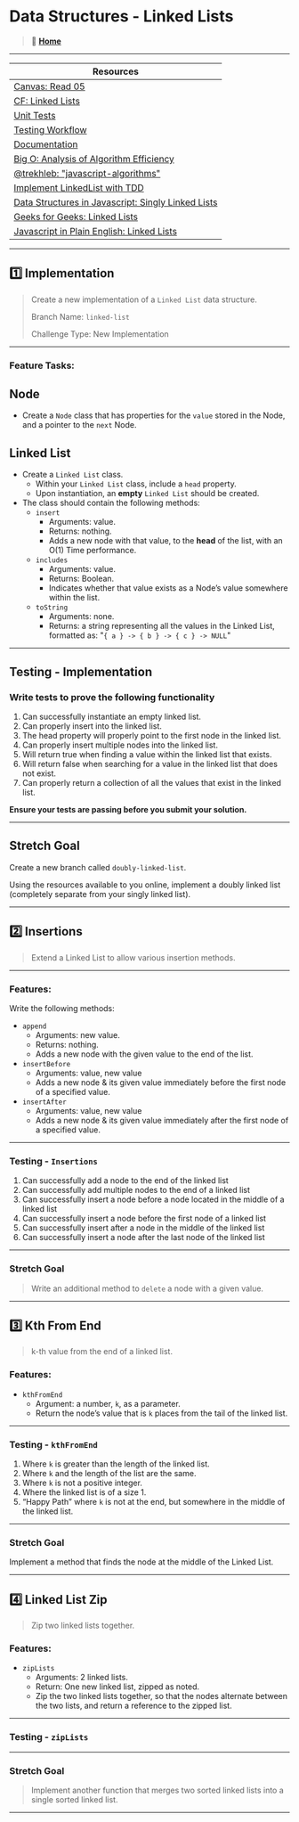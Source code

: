 # Data Structures - Linked Lists

> 🏡 **[**Home**](../../README.md)**

---

| Resources |
|---|
| [Canvas: Read 05](https://bit.ly/3fjKS0L) |
| [CF: Linked Lists](https://bit.ly/3dDE2CR) |
| [Unit Tests](https://bit.ly/3RinlKV) |
| [Testing Workflow](https://bit.ly/3y2KAln) |
| [Documentation](https://bit.ly/3ULbwjj) |
| [Big O: Analysis of Algorithm Efficiency](https://bit.ly/3DSWKkz) |
| [@trekhleb: "javascript-algorithms"](https://bit.ly/3DTTKEA) |
| [Implement LinkedList with TDD](https://bit.ly/3dL3Sow) |
| [Data Structures in Javascript: Singly Linked Lists](https://bit.ly/3frnWN8) |
| [Geeks for Geeks: Linked Lists](https://bit.ly/3rhZjFu) |
| [Javascript in Plain English: Linked Lists](https://bit.ly/3SHnRDn) |

---

## 1️⃣ Implementation

> Create a new implementation of a `Linked List` data structure.
>
> Branch Name: `linked-list`
>
> Challenge Type: New Implementation

---

### Feature Tasks:

## **Node**

- Create a `Node` class that has properties for the `value` stored in the Node, and a pointer to the `next` Node.

## **Linked List**

- Create a `Linked List` class.
  - Within your `Linked List` class, include a `head` property.
  - Upon instantiation, an **empty** `Linked List` should be created.
- The class should contain the following methods:
  - `insert`
    - Arguments: value.
    - Returns: nothing.
    - Adds a new node with that value, to the **head** of the list, with an O(1) Time performance.
  - `includes`
    - Arguments: value.
    - Returns: Boolean.
    - Indicates whether that value exists as a Node’s value somewhere within the list.
  - `toString`
    - Arguments: none.
    - Returns: a string representing all the values in the Linked List, formatted as: "`{ a } -> { b } -> { c } -> NULL`"

---

## Testing - Implementation

### Write tests to prove the following functionality

1. Can successfully instantiate an empty linked list.
2. Can properly insert into the linked list.
3. The head property will properly point to the first node in the linked list.
4. Can properly insert multiple nodes into the linked list.
5. Will return true when finding a value within the linked list that exists.
6. Will return false when searching for a value in the linked list that does not exist.
7. Can properly return a collection of all the values that exist in the linked list.

**Ensure your tests are passing before you submit your solution.**

---

## Stretch Goal

Create a new branch called `doubly-linked-list`.

Using the resources available to you online, implement a doubly linked list (completely separate from your singly linked list).

---

## 2️⃣ Insertions

> Extend a Linked List to allow various insertion methods.

---

### Features:

Write the following methods:

- `append`
  - Arguments: new value.
  - Returns: nothing.
  - Adds a new node with the given value to the end of the list.
- `insertBefore`
  - Arguments: value, new value
  - Adds a new node & its given value immediately before the first node of a specified value.
- `insertAfter`
  - Arguments: value, new value
  - Adds a new node & its given value immediately after the first node of a specified value.

---

### Testing - `Insertions`

1. Can successfully add a node to the end of the linked list
2. Can successfully add multiple nodes to the end of a linked list
3. Can successfully insert a node before a node located in the middle of a linked list
4. Can successfully insert a node before the first node of a linked list
5. Can successfully insert after a node in the middle of the linked list
6. Can successfully insert a node after the last node of the linked list

---

### Stretch Goal

> Write an additional method to `delete` a node with a given value.

---

## 3️⃣ Kth From End

> k-th value from the end of a linked list.

### Features:

- `kthFromEnd`
  - Argument: a number, `k`, as a parameter.
  - Return the node’s value that is `k` places from the tail of the linked list.

---

### Testing - `kthFromEnd`

1. Where `k` is greater than the length of the linked list.
2. Where `k` and the length of the list are the same.
3. Where `k` is not a positive integer.
4. Where the linked list is of a size 1.
5. “Happy Path” where `k` is not at the end, but somewhere in the middle of the linked list.

---

### Stretch Goal

Implement a method that finds the node at the middle of the Linked List.

---

## 4️⃣ Linked List Zip

> Zip two linked lists together.

### Features:

- `zipLists`
  - Arguments: 2 linked lists.
  - Return: One new linked list, zipped as noted.
  - Zip the two linked lists together, so that the nodes alternate between the two lists, and return a reference to the zipped list.

---

### Testing - `zipLists`

---

### Stretch Goal

> Implement another function that merges two sorted linked lists into a single sorted linked list.

---
